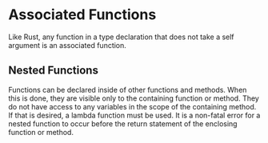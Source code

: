 # Associated Functions

Like Rust, any function in a type declaration that does not take a self argument is an associated
function.

## Nested Functions

Functions can be declared inside of other functions and methods. When this is done, they are visible
only to the containing function or method. They do not have access to any variables in the scope of
the containing method. If that is desired, a lambda function must be used. It is a non-fatal error
for a nested function to occur before the return statement of the enclosing function or method.
